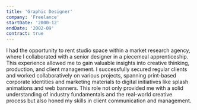 ```yaml
---
title: 'Graphic Designer'
company: 'Freelance'
startDate: '2000-12'
endDate: '2002-09'
contract: true
---
```


I had the opportunity to rent studio space within a market research agency, where I collaborated with a senior designer in a piecemeal apprenticeship. This experience allowed me to gain valuable insights into creative thinking, production, and client management. I successfully secured regular clients and worked collaboratively on various projects, spanning print-based corporate identities and marketing materials to digital initiatives like splash animations and web banners. This role not only provided me with a solid understanding of industry fundamentals and the real-world creative process but also honed my skills in client communication and management.

